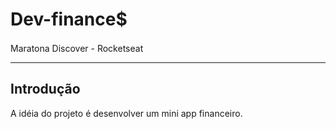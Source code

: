 # Dev-finance$
Maratona Discover -
<a style="text-decoration: none;" href="https://rocketseat.com.br">Rocketseat <img src="https://rocketseat.com.br/favicon.ico" width="16px"/></a>

---
## Introdução

A idéia do projeto é desenvolver um mini app financeiro. 